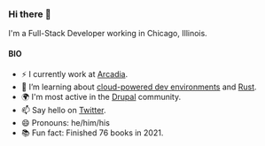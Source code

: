 ### Hi there 👋

I'm a Full-Stack Developer working in Chicago, Illinois.

#### BIO
- ⚡ I currently work at [Arcadia](https://github.com/ArcadiaPower).
- 🌱 I’m learning about [cloud-powered dev environments](https://github.com/features/codespaces) and [Rust](https://www.rust-lang.org/).
- 🌍 I'm most active in the [Drupal](https://drupal.org/u/walangitan) community.
- 📫 Say hello on [Twitter](https://twitter.com/larrywalangitan).
- 😄 Pronouns: he/him/his
- 📚 Fun fact: Finished 76 books in 2021. 
